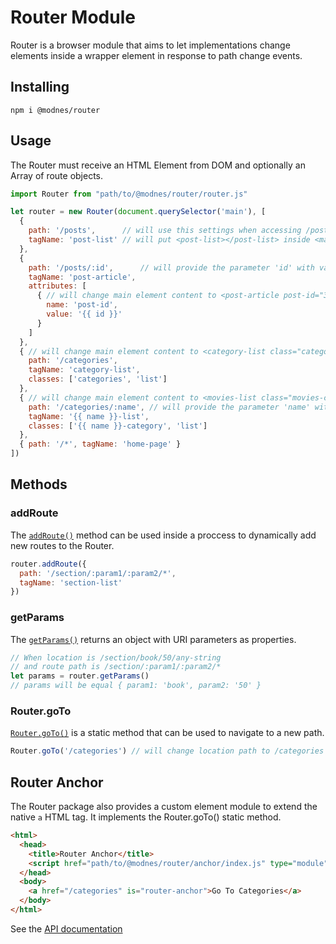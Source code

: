 Router Module
======================

Router is a browser module that aims to let implementations change elements inside a wrapper element in response to path change events.


Installing
----------

    npm i @modnes/router


Usage
-----

The Router must receive an HTML Element from DOM and optionally an Array of route objects.


```javascript
import Router from "path/to/@modnes/router/router.js"

let router = new Router(document.querySelector('main'), [
  {
    path: '/posts',      // will use this settings when accessing /posts
    tagName: 'post-list' // will put <post-list></post-list> inside <main></main>
  },
  {
    path: '/posts/:id',      // will provide the parameter 'id' with value 3 at /posts/3
    tagName: 'post-article',
    attributes: [
      { // will change main element content to <post-article post-id="3"></post-article>
        name: 'post-id',
        value: '{{ id }}'
      }
    ]
  },
  { // will change main element content to <category-list class="categories list"></category-list>
    path: '/categories',
    tagName: 'category-list',
    classes: ['categories', 'list']
  },
  { // will change main element content to <movies-list class="movies-category list"></movies-list>
    path: '/categories/:name', // will provide the parameter 'name' with value 'movies' at /categories/movies
    tagName: '{{ name }}-list',
    classes: ['{{ name }}-category', 'list']
  },
  { path: '/*', tagName: 'home-page' }
])
```

Methods
-------

### addRoute

The [`addRoute()`](https://github.com/modnes/router/wiki/API#addRoute) method can be used inside a proccess to dynamically add new routes to the Router.

```javascript
router.addRoute({
  path: '/section/:param1/:param2/*',
  tagName: 'section-list'
})
```

### getParams

The [`getParams()`](https://github.com/modnes/router/wiki/API#getParams) returns an object with URI parameters as properties.

```javascript
// When location is /section/book/50/any-string
// and route path is /section/:param1/:param2/*
let params = router.getParams()
// params will be equal { param1: 'book', param2: '50' }
```

### Router.goTo

[`Router.goTo()`](https://github.com/modnes/router/wiki/API#goto) is a static method that can be used to navigate to a new path.

```javascript
Router.goTo('/categories') // will change location path to /categories
```

Router Anchor
-------------

The Router package also provides a custom element module to extend the native `a` HTML tag. It implements the Router.goTo() static method.

```html
<html>
  <head>
    <title>Router Anchor</title>
    <script href="path/to/@modnes/router/anchor/index.js" type="module"></script>
  </head>
  <body>
    <a href="/categories" is="router-anchor">Go To Categories</a>
  </body>
</html>
```

See the [API documentation](https://github.com/modnes/router/wiki/API)
